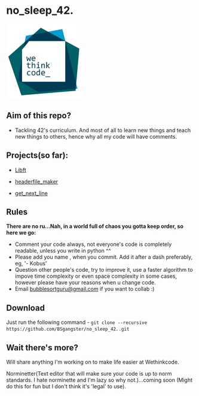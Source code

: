 # no_sleep_42.
![Wethinkcode Logo](Files/WTC_logo.gif)

## Aim of this repo?

* Tackling 42's curriculum. And most of all to learn new things and teach new things to others, hence why all my code will have comments. 

## Projects(so far):

* [Libft](libft2/)

* [headerfile_maker](headerfile_maker/)

* [get_next_line](get_next_line/)

## Rules

<b>There are no ru...Nah, in a world full of chaos you gotta keep order, so here we go:</b>    
* Comment your code always, not everyone's code is completely readable, unless you write in python ^^
* Please add you name , when you commit. Add it after a dash preferably, eg, '- Kobus'
* Question other people's code, try to improve it, use a faster algorithm to impove time complexity or even space      complexity in some cases, however please have your reasons when u change code.
* Email bubblesortguru@gmail.com if you want to collab :)

## Download

Just run the following command - `git clone --recursive https://github.com/BSgangster/no_sleep_42..git`

## Wait there's more?

Will share anything I'm working on to make life easier at Wethinkcode.

Norminetter(Text editor that will make sure your code is up to norm standards. I hate norminette and I'm lazy so why not.)...coming soon
(Might do this for fun but I don't think it's 'legal' to use).
